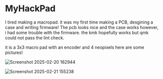 # MyHackPad

I tired making a macropad. it was my first time making a PCB, desgining a case and writing firmware! The pcb looks nice and the case works however, i had some trouble with the firmware. the kmk hopefully works but qmk could not pass the lint check.


it is a 3x3 macro pad with an encoder and 4 neopixels
here are some pictures!

![Screenshot 2025-02-20 162944](https://github.com/user-attachments/assets/490fc476-e225-428a-83fd-936606cf4635)



![Screenshot 2025-02-21 155238](https://github.com/user-attachments/assets/f76b46ef-361f-4814-9f0b-0779037b6cc3)
